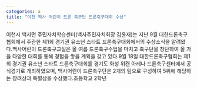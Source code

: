 ```yaml
---
categories: a
title: "이천 백사 어린이 드론 축구단 드론축구대회 수상"
---
```

이천시 백사면 주민자치학습센터(백사주민자치회장 김윤재)는 지난 9월 대한드론축구협회에서 주관한 제1회 경기권 유소년 스타트 드론축구대회에서의 수상소식을 알려왔다.백사어린이 드론축구교실은 올 여름 드론축구수업을 마치고 축구단을 창단하여 올 가을 다양한 대회를 통해 경험을 쌓을 계획을 갖고 있다.9월 18일 대한드론축구협회는 제1회 경기권 유소년 스타트 드론축구대회를 경기도 화성 위캔 아레나 드론축구센터에서 공식경기로 개최하였으며, 백사어린이 드론축구단은 2개의 팀으로 구성하여 5위에 해당하는 장려상과 특별상을 수상했다.초등학교 2학년